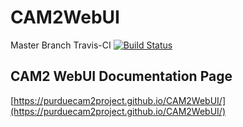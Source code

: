 # CAM2WebUI

Master Branch Travis-CI [![Build Status](https://travis-ci.org/PurdueCAM2Project/CAM2WebUI.svg?branch=master)](https://travis-ci.org/PurdueCAM2Project/CAM2WebUI)

## CAM2 WebUI Documentation Page

[https://purduecam2project.github.io/CAM2WebUI/](https://purduecam2project.github.io/CAM2WebUI/)


